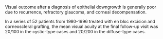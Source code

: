Visual outcome after a diagnosis of epithelial downgrowth is generally poor due to recurrence, refractory glaucoma, and corneal decompensation.

In a series of 52 patients from 1980-1996 treated with en bloc excision and corneoscleral grafting, the mean visual acuity at the final follow-up visit was 20/100 in the cystic-type cases and 20/200 in the diffuse-type cases.